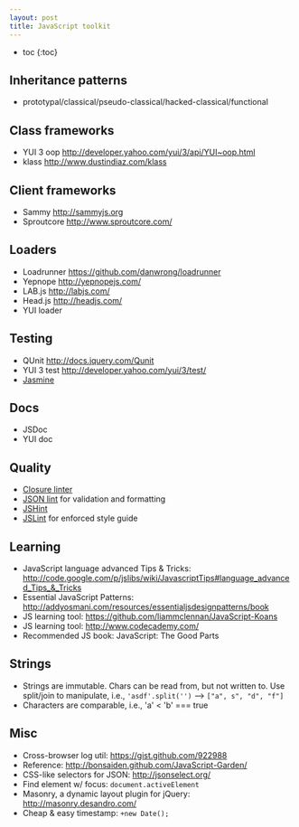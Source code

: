 ```yaml
---
layout: post
title: JavaScript toolkit
---
```


* toc
{:toc}

## Inheritance patterns

* prototypal/classical/pseudo-classical/hacked-classical/functional

## Class frameworks

* YUI 3 oop http://developer.yahoo.com/yui/3/api/YUI~oop.html
* klass http://www.dustindiaz.com/klass

## Client frameworks

* Sammy http://sammyjs.org
* Sproutcore http://www.sproutcore.com/

## Loaders

* Loadrunner https://github.com/danwrong/loadrunner
* Yepnope http://yepnopejs.com/
* LAB.js http://labjs.com/
* Head.js http://headjs.com/
* YUI loader

## Testing

* QUnit http://docs.jquery.com/Qunit
* YUI 3 test http://developer.yahoo.com/yui/3/test/
* [Jasmine](http://pivotal.github.com/jasmine/)

## Docs

* JSDoc
* YUI doc

## Quality

* [Closure linter](http://code.google.com/closure/utilities/)
* [JSON lint](http://jsonlint.com/) for validation and formatting
* [JSHint](http://www.jshint.com/)
* [JSLint](http://www.jslint.com/) for enforced style guide

## Learning

* JavaScript language advanced Tips & Tricks: http://code.google.com/p/jslibs/wiki/JavascriptTips#language_advanced_Tips_&_Tricks
* Essential JavaScript Patterns: http://addyosmani.com/resources/essentialjsdesignpatterns/book
* JS learning tool: https://github.com/liammclennan/JavaScript-Koans
* JS learning tool: http://www.codecademy.com/
* Recommended JS book: JavaScript: The Good Parts

## Strings

* Strings are immutable. Chars can be read from, but not written to. Use split/join to manipulate, i.e., `'asdf'.split('')` --> `["a", s", "d", "f"]`
* Characters are comparable, i.e., 'a' < 'b' === true

## Misc

* Cross-browser log util: https://gist.github.com/922988
* Reference: http://bonsaiden.github.com/JavaScript-Garden/
* CSS-like selectors for JSON: http://jsonselect.org/
* Find element w/ focus: `document.activeElement`
* Masonry, a dynamic layout plugin for jQuery: http://masonry.desandro.com/
* Cheap & easy timestamp: `+new Date();`